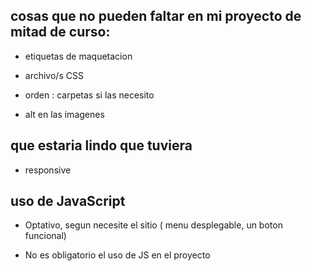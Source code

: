 ## cosas que no pueden faltar en mi proyecto de mitad de curso:

* etiquetas de maquetacion

* archivo/s CSS

* orden : carpetas si las necesito

* alt en las imagenes 

## que estaria lindo que tuviera

* responsive

## uso de JavaScript

* Optativo, segun necesite el sitio ( menu desplegable, un boton funcional)

* No es obligatorio el uso de JS en el proyecto


